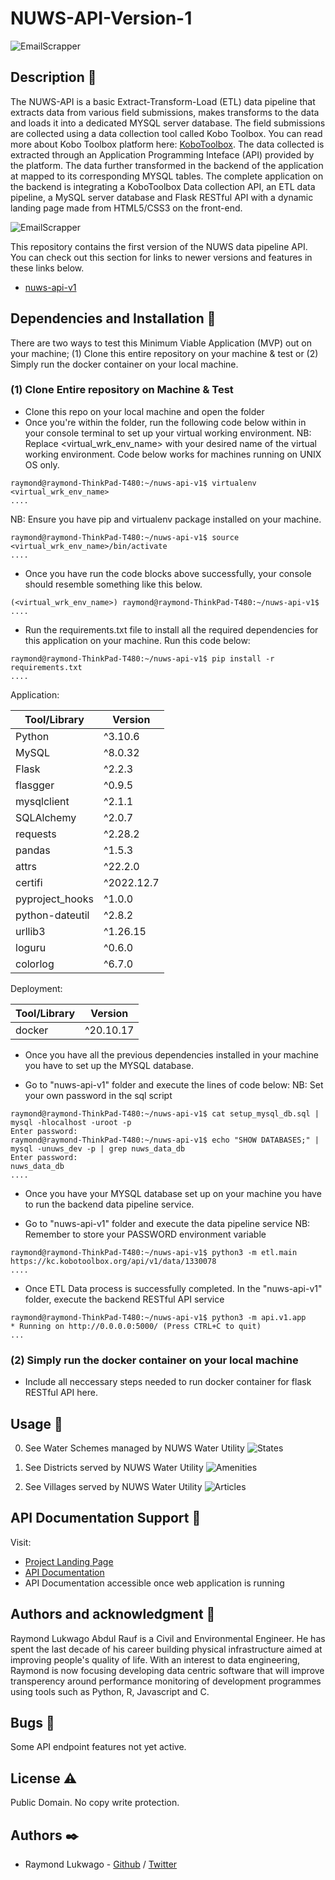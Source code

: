 # NUWS-API-Version-1

![EmailScrapper](doc/hbnb-logo.png)

## Description :book:

The NUWS-API is a basic Extract-Transform-Load (ETL) data pipeline that extracts data from various field submissions, makes transforms to the data and loads it into a dedicated MYSQL server database. The field submissions are collected using a data collection tool called Kobo Toolbox. You can read more about Kobo Toolbox platform here: [KoboToolbox](https://kobotoolbox.org/#home). The data collected is extracted through an Application Programming Inteface (API) provided by the platform. The data further transformed in the backend of the application at mapped to its corresponding MYSQL tables.
The complete application on the backend is integrating a KoboToolbox Data collection API, an ETL data pipeline, a MySQL server database and Flask RESTful API with a dynamic landing page made from HTML5/CSS3 on the front-end.

![EmailScrapper](doc/hbnb-stack.png)

This repository contains the first version of the NUWS data pipeline API. You can check out this section for links to newer versions and features in these links below.

- [nuws-api-v1](https://github.com/lukwagoraymond/nuws-api-v1)

## Dependencies and Installation :couple:

There are two ways to test this Minimum Viable Application (MVP) out on your machine; (1) Clone this entire repository on your machine & test or (2) Simply run the docker container on your local machine.

### (1) Clone Entire repository on Machine & Test

- Clone this repo on your local machine and open the folder
- Once you're within the folder, run the following code below within in your console terminal to set up your virtual working environment. NB: Replace <virtual_wrk_env_name> with your desired name of the virtual working environment. Code below works for machines running on UNIX OS only.

```console
raymond@raymond-ThinkPad-T480:~/nuws-api-v1$ virtualenv <virtual_wrk_env_name>
....
```
NB: Ensure you have pip and virtualenv package installed on your machine.

```console
raymond@raymond-ThinkPad-T480:~/nuws-api-v1$ source <virtual_wrk_env_name>/bin/activate
....
```
- Once you have run the code blocks above successfully, your console should resemble something like this below.

```console
(<virtual_wrk_env_name>) raymond@raymond-ThinkPad-T480:~/nuws-api-v1$ 
....
```

- Run the requirements.txt file to install all the required dependencies for this application on your machine. Run this code below:

```console
raymond@raymond-ThinkPad-T480:~/nuws-api-v1$ pip install -r requirements.txt
....
```

Application:

| Tool/Library    | Version    |
| ------------    | -------    |
| Python          | ^3.10.6    |
| MySQL           | ^8.0.32    |
| Flask           | ^2.2.3     |
| flasgger        | ^0.9.5     |
| mysqlclient     | ^2.1.1     |
| SQLAlchemy      | ^2.0.7     |
| requests        | ^2.28.2    |
| pandas          | ^1.5.3     |
| attrs           | ^22.2.0    |
| certifi         | ^2022.12.7 |
| pyproject_hooks | ^1.0.0     |
| python-dateutil | ^2.8.2     |
| urllib3         | ^1.26.15   |
| loguru          | ^0.6.0     |
| colorlog        | ^6.7.0     |

Deployment:

| Tool/Library | Version   |
| ------------ | -------   |
| docker       | ^20.10.17 |

- Once you have all the previous dependencies installed in your machine you have to set up the MYSQL database.

- Go to "nuws-api-v1" folder and execute the lines of code below: NB: Set your own password in the sql script

```console
raymond@raymond-ThinkPad-T480:~/nuws-api-v1$ cat setup_mysql_db.sql | mysql -hlocalhost -uroot -p
Enter password:
raymond@raymond-ThinkPad-T480:~/nuws-api-v1$ echo "SHOW DATABASES;" | mysql -unuws_dev -p | grep nuws_data_db
Enter password:
nuws_data_db
....
```

- Once you have your MYSQL database set up on your machine you have to run the backend data pipeline service.

- Go to "nuws-api-v1" folder and execute the data pipeline service NB: Remember to store your PASSWORD environment variable

```console
raymond@raymond-ThinkPad-T480:~/nuws-api-v1$ python3 -m etl.main https://kc.kobotoolbox.org/api/v1/data/1330078
....
```

- Once ETL Data process is successfully completed. In the "nuws-api-v1" folder, execute the backend RESTful API service

```console
raymond@raymond-ThinkPad-T480:~/nuws-api-v1$ python3 -m api.v1.app
* Running on http://0.0.0.0:5000/ (Press CTRL+C to quit)
...
```

### (2) Simply run the docker container on your local machine

- Include all neccessary steps needed to run docker container for flask RESTful API here.

## Usage :open_file_folder:

0. See Water Schemes managed by NUWS Water Utility
![States](doc/states.png)

1. See Districts served by NUWS Water Utility
![Amenities](doc/amenities.png)

2. See Villages served by NUWS Water Utility
![Articles](doc/articles.png)

## API Documentation Support :email:

Visit:

- [Project Landing Page](https://www.onirele.tech/nuws-api-v1)
- [API Documentation](http://0.0.0.0:5000/)
- API Documentation accessible once web application is running

## Authors and acknowledgment :school:

Raymond Lukwago Abdul Rauf is a Civil and Environmental Engineer. He has spent the last decade of his career building physical infrastructure aimed at improving people's quality of life. With an interest to data engineering, Raymond is now focusing developing data centric software that will improve transperency around performance monitoring of development programmes using tools such as Python, R, Javascript and C.

## Bugs :bug:

Some API endpoint features not yet active. 

## License :warning:
Public Domain. No copy write protection.

## Authors :black_nib:
- Raymond Lukwago - [Github](https://github.com/lukwagoraymond) / [Twitter](https://twitter.com/lukwagoraymond)  

